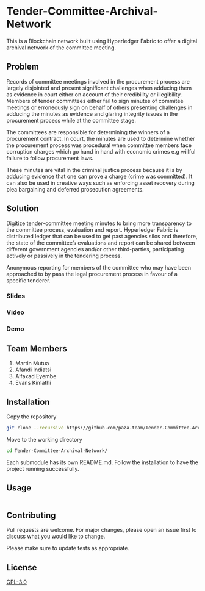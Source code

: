 # Tender-Committee-Archival-Network

This is a Blockchain network built using Hyperledger Fabric to offer a digital archival network of the committee meeting.

## Problem

Records of committee meetings involved in the procurement process are largely disjointed and present significant challenges when adducing them as evidence in court either on account of their credibility or illegibility. Members of tender committees either fail to sign minutes of commitee meetings or erroneously sign on behalf of others presenting challenges in adducing the minutes as evidence and glaring integrity issues in the procurement process while at the committee stage.

The committees are responsible for determining the winners of a procurement contract. In court, the minutes are used to determine whether the procurement process was procedural when committee members face  corruption charges which go hand in hand with economic crimes e.g willful failure to follow procurement laws.

These minutes are vital in the criminal justice process because it is by adducing evidence that one can prove a charge (crime was committed). It can also be used in creative ways such as enforcing asset recovery during plea bargaining and deferred prosecution agreements.

## Solution

Digitize tender-committee meeting minutes to bring more transparency to the committee process, evaluation and report. Hyperledger Fabric is distributed ledger that can be used to get past agencies silos and therefore, the state of the committee’s evaluations and report can be shared between different government agencies and/or other third-parties, participating actively or passively in the tendering process.

Anonymous reporting for members of the committee who may have been approached to by pass the legal procurement process in favour of a specific tenderer.



### Slides

### Video

### Demo

## Team Members
1. Martin Mutua
2. Afandi Indiatsi
3. Alfaxad Eyembe
4. Evans Kimathi

## Installation

Copy the repository

```bash
git clone --recursive https://github.com/paza-team/Tender-Committee-Archival-Network.git
```
Move to the working directory

```bash
cd Tender-Committee-Archival-Network/
```

 Each submodule has its own README.md. Follow the installation to have the project running successfully.

## Usage

```javascript

```

## Contributing
Pull requests are welcome. For major changes, please open an issue first to discuss what you would like to change.

Please make sure to update tests as appropriate.

## License
[GPL-3.0](https://choosealicense.com/licenses/mit/)
